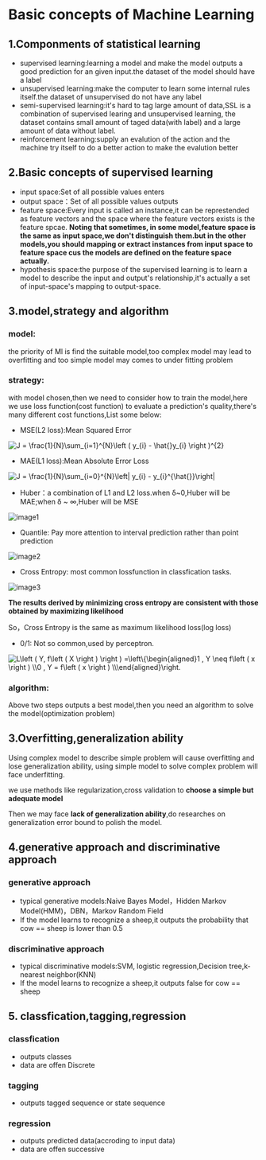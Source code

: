 # Basic concepts of Machine Learning 

## 1.Componments of statistical learning
- supervised learning:learning a model and make the model outputs a good prediction for an given input.the dataset of the model should have a label
- unsupervised learning:make the computer to learn some internal rules itself.the dataset of unsupervised do not have any label
- semi-supervised learning:it's hard to tag large amount of data,SSL is a combination of supervised learing and unsupervised learning,
the dataset contains small amount of taged data(with label) and a large amount of data without label.
- reinforcement learning:supply an evalution of the action and the machine try itself to do a better action to make the evalution better

## 2.Basic concepts of supervised learning
- input space:Set of all possible values enters
- output space：Set of all possible values outputs
- feature space:Every input is called an instance,it can be represtended as feature vectors and the space where the feature vectors exists is the feature spcae.
**Noting that sometimes, in some model,feature space is the same as input space,we don't distinguish them.but in the other models,you should mapping or extract 
instances from input space to feature space cus the models are defined on the feature space actually.**
- hypothesis space:the purpose of the supervised learning is to learn a model to describe the input and output's relationship,it's actually a set of input-space's
mapping to output-space.

## 3.model,strategy and algorithm
### model:
the priority of Ml is find the suitable model,too complex model may lead to overfitting and too simple model may comes to under fitting problem
### strategy:
with model chosen,then we need to consider how to train the model,here we use loss function(cost function) to evaluate a prediction's quality,there's many different cost functions,List some below:
- MSE(L2 loss):Mean Squared Error

<img src="https://latex.codecogs.com/svg.image?J&space;=&space;\frac{1}{N}\sum_{i=1}^{N}\left&space;(&space;y_{i}&space;-&space;\hat{}y_{i}&space;\right&space;)^{2}" title="J = \frac{1}{N}\sum_{i=1}^{N}\left ( y_{i} - \hat{}y_{i} \right )^{2}" />

- MAE(L1 loss):Mean Absolute Error Loss

<img src="https://latex.codecogs.com/svg.image?J&space;=&space;\frac{1}{N}\sum_{i=0}^{N}\left|&space;y_{i}&space;-&space;y_{i}^{\hat{}}\right|" title="J = \frac{1}{N}\sum_{i=0}^{N}\left| y_{i} - y_{i}^{\hat{}}\right|" />

- Huber：a combination of L1 and L2 loss.when δ~0,Huber will be MAE;when δ ~ ∞,Huber will be MSE

![image1](https://s3.bmp.ovh/imgs/2022/02/301bf229574fcd14.png)

- Quantile: Pay more attention to interval prediction rather than point prediction

![image2](https://s3.bmp.ovh/imgs/2022/02/2e4607463f04943b.png)

- Cross Entropy: most common lossfunction in classfication tasks.

![image3](https://s3.bmp.ovh/imgs/2022/02/229925a3fb2f63af.jpg)

**The results derived by minimizing cross entropy are consistent with those obtained by maximizing likelihood** 

So，Cross Entropy is the same as maximum likelihood loss(log loss)

- 0/1: Not so common,used by perceptron.
<img src="https://latex.codecogs.com/svg.image?L\left&space;(&space;Y,&space;f\left&space;(&space;X&space;\right&space;)&space;\right&space;)&space;=\left\{\begin{aligned}1&space;&space;,&space;Y&space;\neq&space;&space;f\left&space;(&space;x&space;\right&space;)&space;\\0&space;&space;,&space;Y&space;=&space;f\left&space;(&space;x&space;\right&space;)&space;\\\end{aligned}\right.&space;" title="L\left ( Y, f\left ( X \right ) \right ) =\left\{\begin{aligned}1 , Y \neq f\left ( x \right ) \\0 , Y = f\left ( x \right ) \\\end{aligned}\right. " />

### algorithm:
Above two steps outputs a best model,then you need an algorithm to solve the model(optimization problem) 


## 3.Overfitting,generalization ability
Using complex model to describe simple problem will cause overfitting and lose generalization ability,
using simple model to solve complex problem will face underfitting. 

we use methods like regularization,cross validation to **choose a simple but adequate model**

Then we may face **lack of generalization ability**,do researches on generalization error bound to polish the model.

## 4.generative approach and discriminative approach

### generative approach
- typical generative models:Naive Bayes Model，Hidden Markov Model(HMM)，DBN，Markov Random Field
- If the model learns to recognize a sheep,it outputs the probability that cow == sheep is lower than 0.5

### discriminative approach
- typical discriminative models:SVM, logistic regression,Decision tree,k-nearest neighbor(KNN)
- If the model learns to recognize a sheep,it outputs false for cow == sheep 


## 5. classfication,tagging,regression
### classfication
- outputs classes
- data are offen Discrete

### tagging
- outputs tagged sequence or state sequence

### regression
- outputs predicted data(accroding to input data)
- data are offen successive
